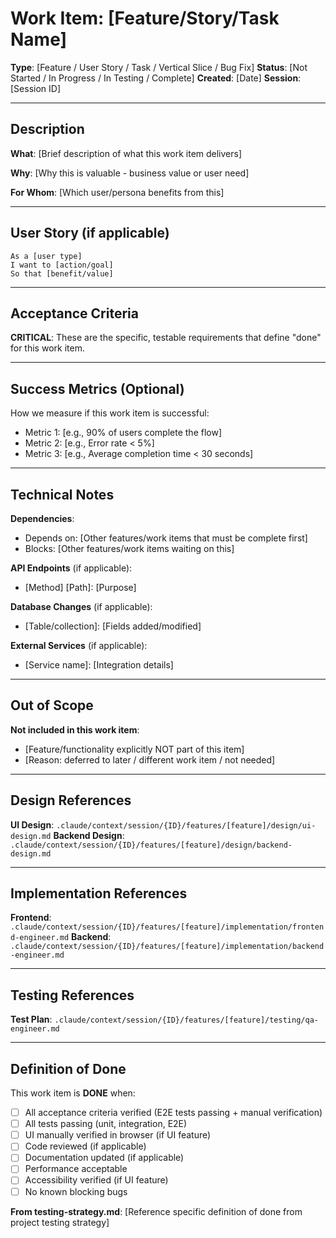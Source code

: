 # Work Item: [Feature/Story/Task Name]

**Type**: [Feature / User Story / Task / Vertical Slice / Bug Fix]
**Status**: [Not Started / In Progress / In Testing / Complete]
**Created**: [Date]
**Session**: [Session ID]

---

## Description

**What**: [Brief description of what this work item delivers]

**Why**: [Why this is valuable - business value or user need]

**For Whom**: [Which user/persona benefits from this]

---

## User Story (if applicable)

```
As a [user type]
I want to [action/goal]
So that [benefit/value]
```

---

## Acceptance Criteria

**CRITICAL**: These are the specific, testable requirements that define "done" for this work item.

---

## Success Metrics (Optional)

How we measure if this work item is successful:
- Metric 1: [e.g., 90% of users complete the flow]
- Metric 2: [e.g., Error rate < 5%]
- Metric 3: [e.g., Average completion time < 30 seconds]

---

## Technical Notes

**Dependencies**:
- Depends on: [Other features/work items that must be complete first]
- Blocks: [Other features/work items waiting on this]

**API Endpoints** (if applicable):
- [Method] [Path]: [Purpose]

**Database Changes** (if applicable):
- [Table/collection]: [Fields added/modified]

**External Services** (if applicable):
- [Service name]: [Integration details]

---

## Out of Scope

**Not included in this work item**:
- [Feature/functionality explicitly NOT part of this item]
- [Reason: deferred to later / different work item / not needed]

---

## Design References

**UI Design**: `.claude/context/session/{ID}/features/[feature]/design/ui-design.md`
**Backend Design**: `.claude/context/session/{ID}/features/[feature]/design/backend-design.md`

---

## Implementation References

**Frontend**: `.claude/context/session/{ID}/features/[feature]/implementation/frontend-engineer.md`
**Backend**: `.claude/context/session/{ID}/features/[feature]/implementation/backend-engineer.md`

---

## Testing References

**Test Plan**: `.claude/context/session/{ID}/features/[feature]/testing/qa-engineer.md`

---

## Definition of Done

This work item is **DONE** when:
- [ ] All acceptance criteria verified (E2E tests passing + manual verification)
- [ ] All tests passing (unit, integration, E2E)
- [ ] UI manually verified in browser (if UI feature)
- [ ] Code reviewed (if applicable)
- [ ] Documentation updated (if applicable)
- [ ] Performance acceptable
- [ ] Accessibility verified (if UI feature)
- [ ] No known blocking bugs

**From testing-strategy.md**: [Reference specific definition of done from project testing strategy]